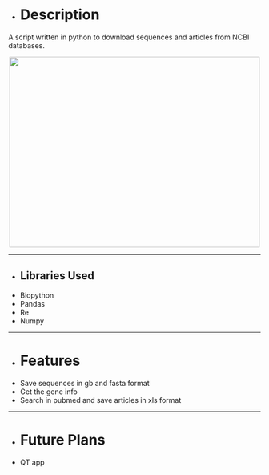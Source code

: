 - # Description
A script written in python to download sequences and articles from NCBI databases.

<center>
<img src="https://user-images.githubusercontent.com/89016694/189245696-6ccd79be-c28b-4d2c-bd10-4e386d8cde5f.png" width="500" height="380">
</center>

---
- ## Libraries Used
- Biopython
- Pandas
- Re
- Numpy

----
- # Features
- Save sequences in gb and fasta format
- Get the gene info
- Search in pubmed and save articles in xls format

---
- # Future Plans
- QT app
